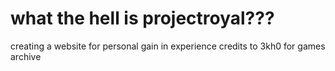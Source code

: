 # what the hell is projectroyal???
creating a website for personal gain in experience
credits to 3kh0 for games archive
<print poopoo>
